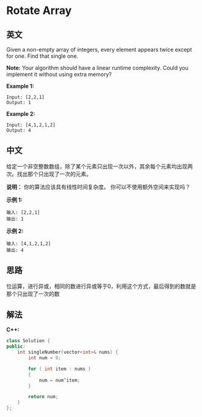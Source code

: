 # Rotate Array

## 英文
Given a non-empty array of integers, every element appears twice except for one. Find that single one.

**Note:**
Your algorithm should have a linear runtime complexity. Could you implement it without using extra memory?

**Example 1:**
```
Input: [2,2,1]
Output: 1
```
**Example 2:**
```
Input: [4,1,2,1,2]
Output: 4
```

## 中文
给定一个非空整数数组，除了某个元素只出现一次以外，其余每个元素均出现两次。找出那个只出现了一次的元素。

**说明：**
你的算法应该具有线性时间复杂度。 你可以不使用额外空间来实现吗？

**示例 1:**
```
输入: [2,2,1]
输出: 1
```
**示例 2:**
```
输入: [4,1,2,1,2]
输出: 4
```

## 思路
位运算，进行异或，相同的数进行异或等于0，利用这个方式，最后得到的数就是那个只出现了一次的数

## 解法
**C++:**
```c++
class Solution {
public:
    int singleNumber(vector<int>& nums) {
        int num = 0;

        for ( int item : nums )
        {
            num = num^item;
        }

        return num;
    }
};
```